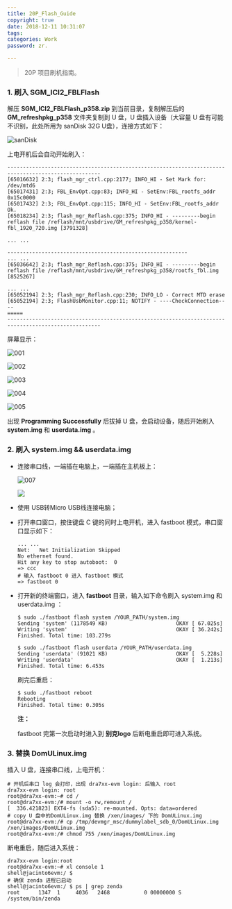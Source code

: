 ```yaml
---
title: 20P_Flash_Guide
copyright: true
date: 2018-12-11 10:31:07
tags:
categories: Work
password: zr.

---
```




> 20P 项目刷机指南。

<!--more-->

### 1. 刷入 SGM_ICI2_FBLFlash

解压 **SGM_ICI2_FBLFlash_p358.zip** 到当前目录，复制解压后的 **GM_refreshpkg_p358** 文件夹复制到 U 盘，U 盘插入设备（大容量 U 盘有可能不识别，此处所用为 sanDisk 32G U盘），连接方式如下：

![sanDisk](/home/ranger/work/tmps/sanDisk.jpg)

上电开机后会自动开始刷入：

``` shell
----------------------------------------------------------------------------------------------------
[65016632] 2:3; flash_mgr_ctrl.cpp:2177; INFO_HI - Set Mark for: /dev/mtd6
[65017431] 2:3; FBL_EnvOpt.cpp:83; INFO_HI - SetEnv:FBL_rootfs_addr 0x15c0000
[65017432] 2:3; FBL_EnvOpt.cpp:115; INFO_HI - SetEnv:FBL_rootfs_addr Ok.
[65018234] 2:3; flash_mgr_Reflash.cpp:375; INFO_HI - ---------begin reflash file /reflash/mnt/usbdrive/GM_refreshpkg_p358/kernel-fbl_1920_720.img [3791328]

... ...

----------------------------------------------------------
... ...
[65036642] 2:3; flash_mgr_Reflash.cpp:375; INFO_HI - ---------begin reflash file /reflash/mnt/usbdrive/GM_refreshpkg_p358/rootfs_fbl.img [8525267]

... ...
[65052194] 2:3; flash_mgr_Reflash.cpp:230; INFO_LO - Correct MTD erase
[65052194] 2:3; FlashUsbMonitor.cpp:11; NOTIFY - ----CheckConnection----
=====
----------------------------------------------------------------------------------------------------

```

屏幕显示：

![001](/home/ranger/work/tmps/001.jpg)

![002](/home/ranger/work/tmps/002.jpg)

![003](/home/ranger/work/tmps/003.jpg)

![004](/home/ranger/work/tmps/004.jpg)

![005](/home/ranger/work/tmps/005.jpg)

出现 **Programming Successfully** 后拔掉 U 盘，会启动设备，随后开始刷入 **system.img** 和 **userdata.img** 。

### 2. 刷入 system.img && userdata.img

- 连接串口线，一端插在电脑上，一端插在主机板上：

  ![007](/home/ranger/work/tmps/007.jpg)

  ![](/home/ranger/work/tmps/008.jpg)

- 使用 USB转Micro USB线连接电脑；

- 打开串口窗口，按住键盘 C 键的同时上电开机，进入 fastboot 模式，串口窗口显示如下：

  ``` shell
  ... ...
  Net:   Net Initialization Skipped
  No ethernet found.
  Hit any key to stop autoboot:  0 
  => ccc 
  # 输入 fastboot 0 进入 fastboot 模式
  => fastboot 0
  
  ```

- 打开新的终端窗口，进入 **fastboot** 目录，输入如下命令刷入 system.img 和 userdata.img ：

  ``` shell
  $ sudo ./fastboot flash system /YOUR_PATH/system.img
  Sending 'system' (1178549 KB)                      OKAY [ 67.025s]
  Writing 'system'                                   OKAY [ 36.242s]
  Finished. Total time: 103.279s
  
  $ sudo ./fastboot flash userdata /YOUR_PATH/userdata.img
  Sending 'userdata' (91021 KB)                      OKAY [  5.228s]
  Writing 'userdata'                                 OKAY [  1.213s]
  Finished. Total time: 6.453s
  
  ```

  刷完后重启：

  ``` shell
  $ sudo ./fastboot reboot
  Rebooting                                          
  Finished. Total time: 0.305s
  ```

  **注：**

  fastboot 完第一次启动时进入到 **别克logo** 后断电重启即可进入系统。



### 3. 替换 DomULinux.img

插入 U 盘，连接串口线，上电开机：

```shell
# 开机后串口 log 会打印，出现 dra7xx-evm login: 后输入 root
dra7xx-evm login: root
root@dra7xx-evm:~# cd /
root@dra7xx-evm:/# mount -o rw,remount /
[  336.421823] EXT4-fs (sda5): re-mounted. Opts: data=ordered
# copy U 盘中的DomULinux.img 替换 /xen/images/ 下的 DomULinux.img
root@dra7xx-evm:/# cp /tmp/devmgr_msc/dummylabel_sdb_0/DomULinux.img /xen/images/DomULinux.img
root@dra7xx-evm:/# chmod 755 /xen/images/DomULinux.img

```

断电重启，随后进入系统：

``` shell
dra7xx-evm login:root
root@dra7xx-evm:~# xl console 1
shell@jacinto6evm:/ $ 
# 确保 zenda 进程已启动
shell@jacinto6evm:/ $ ps | grep zenda                                          
root      1347  1     4036   2468           0 00000000 S /system/bin/zenda
```

